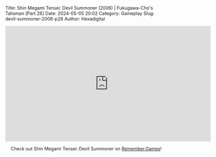 Title: Shin Megami Tensei: Devil Summoner (2006) | Fukugawa-Cho's Talisman [Part 26]
Date: 2024-05-05 20:02
Category: Gameplay
Slug: devil-summoner-2006-p26
Author: Hexadigital

<center><iframe src="https://www.youtube.com/embed/xOQSH_RvRcA?feature=oembed" allow="accelerometer; autoplay; encrypted-media; gyroscope; picture-in-picture" width="640" height="360" frameborder="0"></iframe>

Check out Shin Megami Tensei: Devil Summoner on [Remember.Games](https://remember.games/game/7488/shin-megami-tensei-devil-summoner-raidou-kuzunoha-vs-the-soulless-army/)!</center>